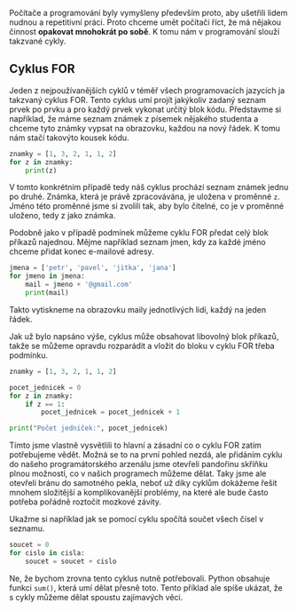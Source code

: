 Počítače a programování byly vymyšleny především proto, aby ušetřili lidem
nudnou a repetitivní práci. Proto chceme umět počítači říct, že má nějakou
činnost **opakovat mnohokrát po sobě**. K tomu nám v programování slouží takzvané
cykly.

## Cyklus FOR

Jeden z nejpoužívanějších cyklů v téměř všech programovacích jazycích ja
takzvaný cyklus FOR. Tento cyklus umí projít jakýkoliv zadaný seznam prvek po
prvku a pro každý prvek vykonat určitý blok kódu. Představme si například, že
máme seznam známek z písemek nějakého studenta a chceme tyto známky vypsat na
obrazovku, každou na nový řádek. K tomu nám stačí takovýto kousek kódu.

```python
znamky = [1, 3, 2, 1, 1, 2]
for z in znamky:
    print(z)
```

V tomto konkrétním případě tedy náš cyklus prochází seznam známek jednu po
druhé. Známka, která je právě zpracovávána, je uložena v proměnné `z`. Jméno
této proměnné jsme si zvolili tak, aby bylo čitelné, co je v proměnné uloženo,
tedy z jako známka.

Podobně jako v případě podmínek můžeme cyklu FOR předat celý blok příkazů
najednou. Mějme například seznam jmen, kdy za každé jméno chceme přidat konec
e-mailové adresy.

```python
jmena = ['petr', 'pavel', 'jitka', 'jana']
for jmeno in jmena:
    mail = jmeno + '@gmail.com'
    print(mail)
```

Takto vytiskneme na obrazovku maily jednotlivých lidí, každý na jeden řádek.

Jak už bylo napsáno výše, cyklus může obsahovat libovolný blok příkazů, takže
se můžeme opravdu rozparádit a vložit do bloku v cyklu FOR třeba podmínku.

```python
znamky = [1, 3, 2, 1, 1, 2]

pocet_jednicek = 0
for z in znamky:
    if z == 1:
        pocet_jednicek = pocet_jednicek + 1

print("Počet jedniček:", pocet_jednicek)
```

Tímto jsme vlastně vysvětlili to hlavní a zásadní co o cyklu FOR zatím
potřebujeme vědět. Možná se to na první pohled nezdá, ale přidáním cyklu do
našeho programátorského arzenálu jsme otevřeli pandořinu skříňku plnou
možností, co v našich programech můžeme dělat. Taky jsme ale otevřeli bránu do
samotného pekla, neboť už díky cyklům dokážeme řešit mnohem složitější a
komplikovanější problémy, na které ale bude často potřeba pořádně roztočit
mozkové závity.

Ukažme si například jak se pomocí cyklu spočítá součet všech čísel v seznamu.

```python
soucet = 0
for cislo in cisla:
    soucet = soucet + cislo
```

Ne, že bychom zrovna tento cyklus nutně potřebovali. Python obsahuje funkci
`sum()`, která umí dělat přesně toto. Tento příklad ale spíše ukázat, že s
cykly můžeme dělat spoustu zajímavých věci.

